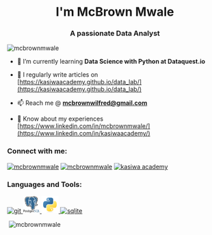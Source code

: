 <h1 align="center">I'm McBrown Mwale</h1>
<h3 align="center">A passionate Data Analyst</h3>

<p align="left"> <img src="https://komarev.com/ghpvc/?username=mcbrownmwale&label=Profile%20views&color=0e75b6&style=flat" alt="mcbrownmwale" /> </p>

- 🌱 I’m currently learning **Data Science with Python at Dataquest.io**

- 📝 I regularly write articles on [https://kasiwaacademy.github.io/data_lab/](https://kasiwaacademy.github.io/data_lab/)

- 📫 Reach me @ **mcbrownwilfred@gmail.com**

- 📄 Know about my experiences [https://www.linkedin.com/in/mcbrownmwale/](https://www.linkedin.com/in/kasiwaacademy/)

<h3 align="left">Connect with me:</h3>
<p align="left">
<a href="https://linkedin.com/in/kasiwaacademy" target="blank"><img align="center" src="https://raw.githubusercontent.com/rahuldkjain/github-profile-readme-generator/master/src/images/icons/Social/linked-in-alt.svg" alt="mcbrownmwale" height="30" width="40" /></a>
<a href="https://www.kaggle.com/mcbrownwilfred" target="blank"><img align="center" src="https://raw.githubusercontent.com/rahuldkjain/github-profile-readme-generator/master/src/images/icons/Social/kaggle.svg" alt="mcbrownmwale" height="30" width="40" /></a>
<a href="https://www.youtube.com/@KasiwaAcademy" target="blank"><img align="center" src="https://raw.githubusercontent.com/rahuldkjain/github-profile-readme-generator/master/src/images/icons/Social/youtube.svg" alt="kasiwa academy" height="30" width="40" /></a>
</p>

<h3 align="left">Languages and Tools:</h3>
<p align="left"> <a href="https://git-scm.com/" target="_blank" rel="noreferrer"> <img src="https://www.vectorlogo.zone/logos/git-scm/git-scm-icon.svg" alt="git" width="40" height="40"/> </a> <a href="https://www.postgresql.org" target="_blank" rel="noreferrer"> <img src="https://raw.githubusercontent.com/devicons/devicon/master/icons/postgresql/postgresql-original-wordmark.svg" alt="postgresql" width="40" height="40"/> </a> <a href="https://www.python.org" target="_blank" rel="noreferrer"> <img src="https://raw.githubusercontent.com/devicons/devicon/master/icons/python/python-original.svg" alt="python" width="40" height="40"/> </a> <a href="https://www.sqlite.org/" target="_blank" rel="noreferrer"> <img src="https://www.vectorlogo.zone/logos/sqlite/sqlite-icon.svg" alt="sqlite" width="40" height="40"/> </a> </p>

<p>&nbsp;<img align="center" src="https://github-readme-stats.vercel.app/api?username=mcbrownmwale&show_icons=true&locale=en" alt="mcbrownmwale" /></p>

